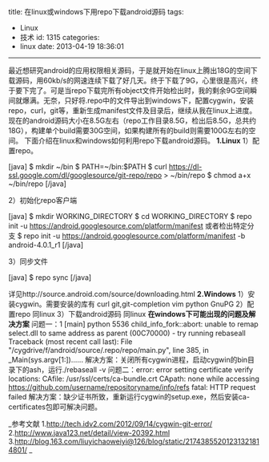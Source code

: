 title: 在linux或windows下用repo下载android源码
tags:
  - Linux
  - 技术
id: 1315
categories:
  - linux
date: 2013-04-19 18:36:01
---

最近想研究android的应用权限相关源码，于是就开始在linux上腾出18G的空间下载源码，用60kb/s的网速连续下载了好几天。终于下载了9G，心里很是高兴，终于要下完了。可是当repo下载完所有object文件开始检出时，我的剩余9G空间瞬间就爆满。无奈，只好将.repo中的文件导出到windows下，配置cygwin，安装repo，curl，git等，重新生成manifest文件及目录后，继续从我在linux上进度。
现在的android源码大小在8.5G左右（repo工作目录8.5G，检出后8.5G，总共约18G），构建单个build需要30G空间，如果构建所有的build则需要100G左右的空间。
下面介绍在linux和windows如何利用repo下载android源码。
**1.Linux**
1）配置repo。

[java]
$ mkdir ~/bin
$ PATH=~/bin:$PATH
$ curl https://dl-ssl.google.com/dl/googlesource/git-repo/repo &gt; ~/bin/repo
$ chmod a+x ~/bin/repo
[/java]

2）初始化repo客户端

[java]
$ mkdir WORKING_DIRECTORY
$ cd WORKING_DIRECTORY
$ repo init -u https://android.googlesource.com/platform/manifest
或者检出特定分支
$ repo init -u https://android.googlesource.com/platform/manifest -b android-4.0.1_r1
[/java]

3）同步文件

[java]
$ repo sync
[/java]

详见http://source.android.com/source/downloading.html
**2.Windows**
1）安装cygwin。需要安装的库有
curl
git,git-completion
vim
python
GnuPG
2）配置repo
同linux
3）下载android源码
同linux
**在windows下可能出现的问题及解决方案**
问题一：1 [main] python 5536 child_info_fork::abort: unable to remap select.dll to same address as parent (00C70000) - try running rebaseall
Traceback (most recent call last):
File "/cygdrive/f/android/source/.repo/repo/main.py", line 385, in
_Main(sys.argv[1:])......
解决方案：关闭所有cygwin进程，启动cygwin的bin目录下的ash，运行./rebaseall -v
问题二：error: error setting certificate verify locations:
CAfile: /usr/ssl/certs/ca-bundle.crt
CApath: none while accessing https://github.com/username/repositoryname/info/refs
fatal: HTTP request failed
解决方案：缺少证书所致，重新运行cygwin的setup.exe，然后安装ca-certificates包即可解决问题。

_参考文献
1.http://tech.idv2.com/2012/09/14/cygwin-git-error/
2.http://www.java123.net/detail/view-20392.html
3.http://blog.163.com/liuyichaoweiyi@126/blog/static/21743855201231321814801/
_